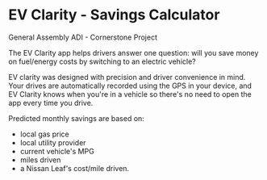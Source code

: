 # EV Clarity - Savings Calculator
General Assembly ADI - Cornerstone Project

The EV Clarity app helps drivers answer one question: will you save money on fuel/energy costs by switching to an electric vehicle?

EV clarity was designed with precision and driver convenience in mind. Your drives are automatically recorded using the GPS in your device, and EV Clarity knows when you're in a vehicle so there's no need to open the app every time you drive.

Predicted monthly savings are based on:

- local gas price
- local utility provider
- current vehicle's MPG
- miles driven
- a Nissan Leaf's cost/mile driven.
